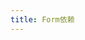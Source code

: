 ```yaml
---
title: Form依赖
---
```


<code title="dep" src="./demos/dep.tsx" />

<code title="group dep" src="./demos/groupdep.tsx">